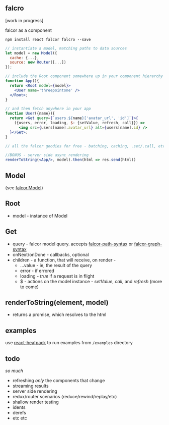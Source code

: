 falcro
---

[work in progress]

falcor as a component

`npm install react falcor falcro --save`


```jsx
// instantiate a model, matching paths to data sources
let model = new Model({
  cache: {...},
  source: new Router([...])
});

// include the Root component somewhere up in your component hierarchy
function App(){
  return <Root model={model}>
    <User name='threepointone' />
  </Root>;
}

// and then fetch anywhere in your app
function User({name}){
  return <Get query={`users.${name}['avatar_url', 'id']`}>{
    ({users, error, loading, $: {setValue, refresh, call}}) =>
      <img src={users[name].avatar_url} alt={users[name].id} />
  }</Get>;
}

// all the falcor goodies for free - batching, caching, .set/.call, etc

//BONUS - server side async rendering
renderToString(<App/>, model).then(html => res.send(html))
```

Model
---

(see [falcor.Model](https://netflix.github.io/falcor/doc/Model.html))

Root
---

- model - instance of Model

Get
---

- query - falcor model query. accepts [falcor-path-syntax](https://www.npmjs.com/package/falcor-path-syntax) or [falcor-graph-syntax](https://www.npmjs.com/package/falcor-graph-syntax)
- onNext/onDone - callbacks, optional
- children - a function, that will receive, on render -
  - ...value - ie, the result of the query
  - error - if errored
  - loading - _true_ if a request is in flight
  - $ - actions on the model instance - _setValue_, _call_, and _refresh_ (more to come)

renderToString(element, model)
---

 - returns a promise, which resolves to the html


examples
---

use [react-heatpack](https://github.com/insin/react-heatpack) to run examples from `/examples` directory


todo
---

*so much*
- refreshing *only* the components that change
- streaming results
- server side rendering
- redux/router scenarios (reduce/rewind/replay/etc)
- shallow render testing
- idents
- derefs
- etc etc





